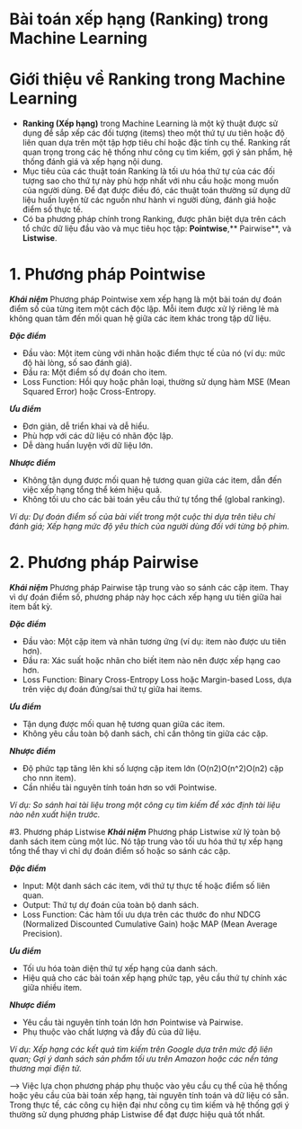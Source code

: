 # Bài toán xếp hạng (Ranking) trong Machine Learning

# Giới thiệu về Ranking trong Machine Learning
- **Ranking (Xếp hạng)** trong Machine Learning là một kỹ thuật được sử dụng để sắp xếp các đối tượng (items) theo một thứ tự ưu tiên hoặc độ liên quan dựa trên một tập hợp tiêu chí hoặc đặc tính cụ thể. Ranking rất quan trọng trong các hệ thống như công cụ tìm kiếm, gợi ý sản phẩm, hệ thống đánh giá và xếp hạng nội dung.
- Mục tiêu của các thuật toán Ranking là tối ưu hóa thứ tự của các đối tượng sao cho thứ tự này phù hợp nhất với nhu cầu hoặc mong muốn của người dùng. Để đạt được điều đó, các thuật toán thường sử dụng dữ liệu huấn luyện từ các nguồn như hành vi người dùng, đánh giá hoặc điểm số thực tế.
- Có ba phương pháp chính trong Ranking, được phân biệt dựa trên cách tổ chức dữ liệu đầu vào và mục tiêu học tập: **Pointwise**,** Pairwise**, và **Listwise**.

# 1. Phương pháp Pointwise
_**Khái niệm**_
Phương pháp Pointwise xem xếp hạng là một bài toán dự đoán điểm số của từng item một cách độc lập. Mỗi item được xử lý riêng lẻ mà không quan tâm đến mối quan hệ giữa các item khác trong tập dữ liệu.

_**Đặc điểm**_
- Đầu vào: Một item cùng với nhãn hoặc điểm thực tế của nó (ví dụ: mức độ hài lòng, số sao đánh giá).
- Đầu ra: Một điểm số dự đoán cho item.
- Loss Function: Hồi quy hoặc phân loại, thường sử dụng hàm MSE (Mean Squared Error) hoặc Cross-Entropy.

_**Ưu điểm**_
- Đơn giản, dễ triển khai và dễ hiểu.
- Phù hợp với các dữ liệu có nhãn độc lập.
- Dễ dàng huấn luyện với dữ liệu lớn.

_**Nhược điểm**_
- Không tận dụng được mối quan hệ tương quan giữa các item, dẫn đến việc xếp hạng tổng thể kém hiệu quả.
- Không tối ưu cho các bài toán yêu cầu thứ tự tổng thể (global ranking).
  
_Ví dụ: Dự đoán điểm số của bài viết trong một cuộc thi dựa trên tiêu chí đánh giá; Xếp hạng mức độ yêu thích của người dùng đối với từng bộ phim._


# 2. Phương pháp Pairwise
_**Khái niệm**_
Phương pháp Pairwise tập trung vào so sánh các cặp item. Thay vì dự đoán điểm số, phương pháp này học cách xếp hạng ưu tiên giữa hai item bất kỳ.

_**Đặc điểm**_
- Đầu vào: Một cặp item và nhãn tương ứng (ví dụ: item nào được ưu tiên hơn).
- Đầu ra: Xác suất hoặc nhãn cho biết item nào nên được xếp hạng cao hơn.
- Loss Function: Binary Cross-Entropy Loss hoặc Margin-based Loss, dựa trên việc dự đoán đúng/sai thứ tự giữa hai items.

_**Ưu điểm**_
- Tận dụng được mối quan hệ tương quan giữa các item.
- Không yêu cầu toàn bộ danh sách, chỉ cần thông tin giữa các cặp.

_**Nhược điểm**_
- Độ phức tạp tăng lên khi số lượng cặp item lớn (O(n2)O(n^2)O(n2) cặp cho nnn item).
- Cần nhiều tài nguyên tính toán hơn so với Pointwise.

_Ví dụ: So sánh hai tài liệu trong một công cụ tìm kiếm để xác định tài liệu nào nên xuất hiện trước._


#3. Phương pháp Listwise
_**Khái niệm**_
Phương pháp Listwise xử lý toàn bộ danh sách item cùng một lúc. Nó tập trung vào tối ưu hóa thứ tự xếp hạng tổng thể thay vì chỉ dự đoán điểm số hoặc so sánh các cặp.

_**Đặc điểm**_
- Input: Một danh sách các item, với thứ tự thực tế hoặc điểm số liên quan.
- Output: Thứ tự dự đoán của toàn bộ danh sách.
- Loss Function: Các hàm tối ưu dựa trên các thước đo như NDCG (Normalized Discounted Cumulative Gain) hoặc MAP (Mean Average Precision).

_**Ưu điểm**_
- Tối ưu hóa toàn diện thứ tự xếp hạng của danh sách.
- Hiệu quả cho các bài toán xếp hạng phức tạp, yêu cầu thứ tự chính xác giữa nhiều item.

_**Nhược điểm**_
- Yêu cầu tài nguyên tính toán lớn hơn Pointwise và Pairwise.
- Phụ thuộc vào chất lượng và đầy đủ của dữ liệu.

_Ví dụ_: _Xếp hạng các kết quả tìm kiếm trên Google dựa trên mức độ liên quan; Gợi ý danh sách sản phẩm tối ưu trên Amazon hoặc các nền tảng thương mại điện tử._

--> Việc lựa chọn phương pháp phụ thuộc vào yêu cầu cụ thể của hệ thống hoặc yêu cầu của bài toán xếp hạng, tài nguyên tính toán và dữ liệu có sẵn. Trong thực tế, các công cụ hiện đại như công cụ tìm kiếm và hệ thống gợi ý thường sử dụng phương pháp Listwise để đạt được hiệu quả tốt nhất.
